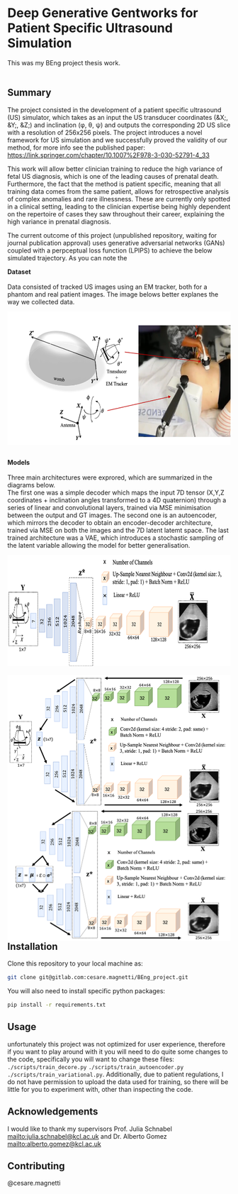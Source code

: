 # Deep Generative Gentworks for Patient Specific Ultrasound Simulation

This was my BEng project thesis work.<br><br>

## Summary
The project consisted in the development of a patient specific ultrasound (US) simulator, which takes as an input the US transducer coordinates (&X;, &Y;, &Z;) and inclination (&phi;, &theta;, &psi;) and outputs the corresponding 2D US slice with a resolution of 256x256 pixels. The project introduces a novel framework for US simulation and we successfully proved the validity of our method, for more info see the published paper: https://link.springer.com/chapter/10.1007%2F978-3-030-52791-4_33 <br>

This work will allow better clinician training to reduce the high variance of fetal US diagnosis, which is one of the leading causes of prenatal death. Furthermore, the fact that the method is patient specific, meaning that all training data comes from the same patient, allows for retrospective analysis of complex anomalies and rare illnessness. These are currently only spotted in a clinical setting, leading to the clinician expertise being highly dependent on the repertoire of cases they saw throughout their career, explaining the high variance in prenatal diagnosis.<br>

The current outcome of this project (unpublished repository, waiting for journal publication approval) uses generative adversarial networks (GANs) coupled with a perpceptual loss function (LPIPS) to achieve the below simulated trajectory. As you can note the 

**Dataset** <br><br>
Data consisted of tracked US images using an EM tracker, both for a phantom and real patient images. The image belows better explanes the way we collected data.

<center>
<img src="readme_images/EM_system.png" alt="dataset acquisition"
	title="dataset acquisition" align="center" width="600" height="300" />
</center><br>

**Models**<br><br>
Three main architectures were exprored, which are summarized in the diagrams below.<br>
The first one was a simple decoder which maps the input 7D tensor (X,Y,Z coordinates + inclination angles transformed to a 4D quaternion) through a series of linear and convolutional layers, trained via MSE minimisation between the output and GT images. The second one is an autoencoder, which mirrors the decoder to obtain an encoder-decoder architecture, trained via MSE on both the images and the 7D latent latemt space. The last trained architecture was a VAE, which introduces a stochastic sampling of the latent variable allowing the model for better generalisation.
<center>
<img src="readme_images/decoder.png" alt="decoder"
	title="decoder"  width="550" height="250" />
</center><br>
<img style="float: left;" src="readme_images/autoencoder.png" alt="autoencoder"
	title="autoencoder"  width="550" height="300" />
<img style="float: right;" src="readme_images/variational_autoencoder.png" alt="variational autoencoder"
	title="variational autoencoder"  width="550" height="300" />



## Installation

Clone this repository to your local machine as:

```bash
git clone git@gitlab.com:cesare.magnetti/BEng_project.git
```

You will also need to install specific python packages:

```bash
pip install -r requirements.txt
```

## Usage

unfortunately this project was not optimized for user experience, therefore if you want to play around with it you will need to do quite some changes to the code, specifically you will want to change these files: ```./scripts/train_decore.py``` ```./scripts/train_autoencoder.py``` ```./scripts/train_variational.py```. Additionally, due to patient regulations, I do not have permission to upload the data used for training, so there will be little for you to experiment with, other than inspecting the code.

## Acknowledgements
I would like to thank my supervisors Prof. Julia Schnabel <mailto:julia.schnabel@kcl.ac.uk> and Dr. Alberto Gomez <mailto:alberto.gomez@kcl.ac.uk>

## Contributing
@cesare.magnetti

